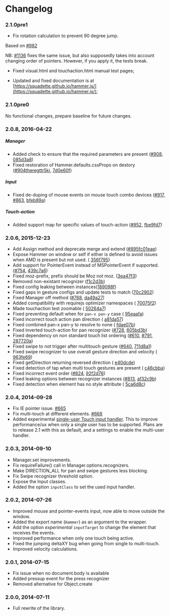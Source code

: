 # Changelog

### 2.1.0pre1

- Fix rotation calculation to prevent 90 degree jump.

Based on [#982](https://github.com/hammerjs/hammer.js/pull/982)

NB: [#1136](https://github.com/hammerjs/hammer.js/pull/1136) fixes the same
issue, but also supposedly takes into account changing order of
pointers.  However, if you apply it, the tests break.

- Fixed visual.html and touchaction.html manual test pages;

- Updated and fixed documentation is at
  [https://squadette.github.io/hammer.js/](https://squadette.github.io/hammer.js/);

### 2.1.0pre0

No functional changes, prepare baseline for future changes.

### 2.0.8, 2016-04-22

##### Manager
- Added check to ensure that the required parameters are present ([#908](https://github.com/hammerjs/hammer.js/issues/908), [085d3a8](https://github.com/hammer.js/hammerjs/commit/085d3a87eab8674c45e9d3a14c4ca44ad7b97e26))
- Fixed restoration of Hammer.defaults.cssProps on destory ([#904theregttr5ki](https://github.com/hammerjs/hammer.js/issues/904), [7d0e60f](https://github.com/hammer.js/hammerjs/commit/7d0e60f6743517db3c05a38e966fb9fb5052fa03))

##### Input
- Fixed de-duping of mouse events on mouse touch combo devices ([#917](https://github.com/hammer.js/hammer.js/issues/917), [#863](https://github.com/hammerjs/hammer.js/issues/863), [bfeb89a](https://github.com/hammerjs/hammerjs/commit/bfeb89a77f778c527f771150d1e9687bd318ce8d))

##### Touch-action
- Added support map for specific values of touch-action ([#952](https://github.com/hammer.js/hammer.js/issues/952), [fbe9fd7](https://github.com/hammerjs/hammer.js/commit/fbe9fd775fe8cb3d43faa9428bfa56b61b16edc7))

### 2.0.6, 2015-12-23
- Add Assign method and deprecate merge and extend ([#895](https://github.com/hammerjs/hammer.js/pull/895)[fc01eae](https://github.com/hammerjs/hammer.js/commit/fc01eaea678acc430c664eb374555fbe3d403bdd))
- Expose Hammer on window or self if either is defined to avoid issues when AMD is present but not used. ( [356f795](https://github.com/hammerjs/hammer.js/commit/356f7955b01f3679c29d6c45931679256b45036e))
- Add support for PointerEvent instead of MSPointerEvent if supported. ([#754](https://github.com/hammerjs/hammer.js/issues/754), [439c7a6](https://github.com/hammerjs/hammer.js/commit/439c7a6c46978ab387b4b8289399e904d1c49535))
- Fixed moz-prefix, prefix should be Moz not moz. ([3ea47f3](https://github.com/hammerjs/hammer.js/commit/3ea47f3aebadc9d3bb6bf52bc8402cad135ef8a9))
- Removed non-existant recognizer ([f1c2d3b](https://github.com/hammerjs/hammer.js/commit/f1c2d3bf05f530ae092ecfc2335fceeff0e9eec9))
- Fixed config leaking between instances([189098f](https://github.com/hammerjs/hammer.js/commit/189098ff7736f6ed2fce9a3d3e1f5a3afee085ba))
- Fixed gaps in gesture configs and update tests to match ([70c2902](https://github.com/hammerjs/hammer.js/commit/70c2902d773a750e92ce8c423f8a4165c07eab97))
- Fixed Manager off method ([#768](https://github.com/hammerjs/hammer.js/issues/768), [da49a27](https://github.com/hammerjs/hammer.js/commit/da49a2730779ecc3b4dd147cc418a0df7c70fad9))
- Added compatibility with requirejs optimizer namespaces ( [70075f2](https://github.com/hammerjs/hammer.js/commit/70075f2df1b855f7c6d8d3caac49b9276b88c8d6))
- Made touchaction test zoomable ( [50264a7](https://github.com/hammerjs/hammer.js/commit/50264a70251ca88bbaf7b666401e527eee616de5))
- Fixed preventing default when for `pan-x pan-y` case ( [95eaafa](https://github.com/hammerjs/hammer.js/commit/95eaafadad27bd1b25d20cf976811a451922f1c4))
- Fixed incorrect touch action pan direction ( [a81da57](https://github.com/hammerjs/hammer.js/commit/a81da57a82ebf37e695e7c443e4e2715e7f32856))
- Fixed combined pan-x pan-y to resolve to none ( [fdae07b](https://github.com/hammerjs/hammer.js/commit/fdae07bc2ba3c90aad28da6791b3d5df627bc612))
- Fixed inverted touch-action for pan recognizer ([#728](https://github.com/hammerjs/hammer.js/issues/728), [605bd3b](https://github.com/hammerjs/hammer.js/commit/605bd3beca780be91dd43f9da8b809d155a43d1a))
- Fixed dependency on non standard touch list ordering ([#610](https://github.com/hammerjs/hammer.js/issues/610), [#791](https://github.com/hammerjs/hammer.js/issues/791), [287720a](https://github.com/hammerjs/hammer.js/commit/287720a6e5067e7f28be8b8b3b266d22905361c4))
- Fixed swipe to not trigger after multitouch gesture ([#640](https://github.com/hammerjs/hammer.js/issues/640), [711d8a1](https://github.com/hammerjs/hammer.js/commit/711d8a1df1aa5057ecb536454a36257e3c0d6d91))
- Fixed swipe recognizer to use overall gesture direction and velocity ( [963fe69](https://github.com/hammerjs/hammer.js/commit/963fe697515273fee508414bc29e2656465cea55))
- Fixed getDirection returning reversed direction ( [e40dcde](https://github.com/hammerjs/hammer.js/commit/e40dcde43bdac7a74c8ce5c05a4f62121089cd91))
- Fixed detection of tap when multi touch gestures are present ( [c46cbba](https://github.com/hammerjs/hammer.js/commit/c46cbba1c2cbbf874b59913416858d9dae297e64))
- Fixed incorrect event order ([#824](https://github.com/hammerjs/hammer.js/issues/824), [92f2d76](https://github.com/hammerjs/hammer.js/commit/92f2d76188480d967e738a19cd508d0b94a31329))
- Fixed leaking options between recognizer instances ([#813](https://github.com/hammerjs/hammer.js/issues/813), [af32c9b](https://github.com/hammerjs/hammer.js/commit/af32c9bace3f04bb34bee852ff56a33cc8fc27cd))
- Fixed detection when element has no style attribute ( [5ca6d8c](https://github.com/hammerjs/hammer.js/commit/5ca6d8cbead02c71929a8073e95ddf98e11c0e06))

### 2.0.4, 2014-09-28
- Fix IE pointer issue. [#665](https://github.com/hammerjs/hammer.js/pull/665)
- Fix multi-touch at different elements. [#668](https://github.com/hammerjs/hammer.js/pull/668)
- Added experimental [single-user Touch input handler](src/input/singletouch.js). This to improve performance/ux when only a single user has to be supported. Plans are to release 2.1 with this as default, and a settings to enable the multi-user handler.

### 2.0.3, 2014-09-10
- Manager.set improvements. 
- Fix requireFailure() call in Manager.options.recognizers. 
- Make DIRECTION_ALL for pan and swipe gestures less blocking.
- Fix Swipe recognizer threshold option.
- Expose the Input classes.
- Added the option `inputClass` to set the used input handler.

### 2.0.2, 2014-07-26
- Improved mouse and pointer-events input, now able to move outside the window.
- Added the export name (`Hammer`) as an argument to the wrapper.
- Add the option *experimental* `inputTarget` to change the element that receives the events.
- Improved performance when only one touch being active.
- Fixed the jumping deltaXY bug when going from single to multi-touch.
- Improved velocity calculations.

### 2.0.1, 2014-07-15
- Fix issue when no document.body is available
- Added pressup event for the press recognizer
- Removed alternative for Object.create

### 2.0.0, 2014-07-11
- Full rewrite of the library.
